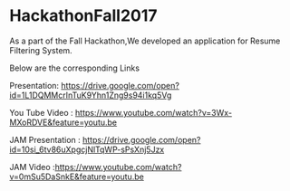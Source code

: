 # HackathonFall2017
As a part of the Fall Hackathon,We developed an application for Resume Filtering System.

Below are the corresponding Links

Presentation: https://drive.google.com/open?id=1L1DQMMcrInTuK9Yhn1Zng9s94i1kq5Vg

You Tube Video : https://www.youtube.com/watch?v=3Wx-MXoRDVE&feature=youtu.be

JAM Presentation : https://drive.google.com/open?id=10si_6tv86uXpgcjNlTqWP-sPsXnj5Jzx

JAM Video :https://www.youtube.com/watch?v=0mSu5DaSnkE&feature=youtu.be

